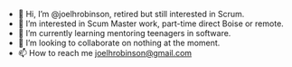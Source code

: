 - 👋 Hi, I’m @joelhrobinson, retired but still interested in Scrum.
- 👀 I’m interested in Scum Master work, part-time direct Boise or remote.
- 🌱 I’m currently learning mentoring teenagers in software.
- 💞️ I’m looking to collaborate on nothing at the moment.
- 📫 How to reach me joelhrobinson@gmail.com

<!---
joelhrobinson/joelhrobinson is a ✨ special ✨ repository because its `README.md` (this file) appears on your GitHub profile.
You can click the Preview link to take a look at your changes.
--->
